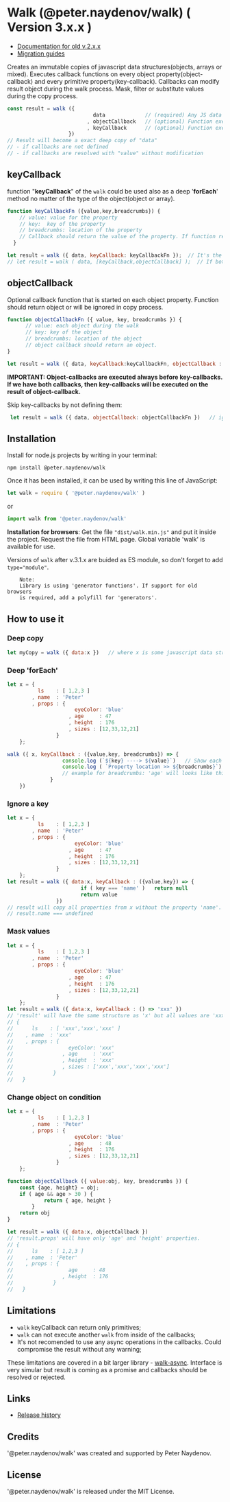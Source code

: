 # Walk (@peter.naydenov/walk) ( Version 3.x.x )

- [Documentation for old v.2.x.x](https://github.com/PeterNaydenov/walk/blob/master/README_v.2.x.x.md)
- [Migration guides](https://github.com/PeterNaydenov/walk/blob/master/Migration.guide.md)

Creates an immutable copies of javascript data structures(objects, arrays or mixed). Executes callback functions on every object property(object-callback) and every primitive property(key-callback). Callbacks can modify result object during the walk process. Mask, filter or substitute values during the copy process. 

```js
const result = walk ({
                            data             // (required) Any JS data structure;
                          , objectCallback   // (optional) Function executed on each object property;
                          , keyCallback      // (optional) Function executed on each primitive property;
                    })
// Result will become a exact deep copy of "data" 
// - if callbacks are not defined
// - if callbacks are resolved with "value" without modification
```

## keyCallback
function "**keyCallback**" of the `walk` could be used also as a deep '**forEach**' method no matter of the type of the object(object or array).

```js
function keyCallbackFn ({value,key,breadcrumbs}) {
    // value: value for the property
    // key:  key of the property
    // breadcrumbs: location of the property
    // Callback should return the value of the property. If function returns 'null' or 'undefined', property will be ignored.
  }

let result = walk ({ data, keyCallback: keyCallbackFn });  // It's the short way to provide only key-callback. Callback functions are optional.
// let result = walk ( data, [keyCallback,objectCallback] );  // If both callbacks are available
```


## objectCallback

Optional callback function that is started on each object property. Function should return object or will be ignored in copy process.

```js
function objectCallbackFn ({ value, key, breadcrumbs }) {
      // value: each object during the walk
      // key: key of the object
      // breadcrumbs: location of the object
      // object callback should return an object.
}

let result = walk ({ data, keyCallback:keyCallbackFn, objectCallback : objectCallbackFn })
```

**IMPORTANT: Object-callbacks are executed always before key-callbacks. If we have both callbacks, then key-callbacks will be executed on the result of object-callback.**

Skip key-callbacks by not defining them:
```js
 let result = walk ({ data, objectCallback: objectCallbackFn })   // ignore keyCallback
```


## Installation

Install for node.js projects by writing in your terminal:

```
npm install @peter.naydenov/walk
```

Once it has been installed, it can be used by writing this line of JavaScript:
```js
let walk = require ( '@peter.naydenov/walk' )
```

or

```js
import walk from '@peter.naydenov/walk'
```

**Installation for browsers**: Get the file `"dist/walk.min.js"` and put it inside the project. Request the file from HTML page. Global variable 'walk' is available for use. 

Versions of `walk` after v.3.1.x are buided as ES module, so don't forget to add `type="module"`. 

        Note:
        Library is using 'generator functions'. If support for old browsers 
        is required, add a polyfill for 'generators'.





## How to use it

### Deep copy
```js
let myCopy = walk ({ data:x })   // where x is some javascript data structure
```



### Deep 'forEach'
```js
let x = {
          ls    : [ 1,2,3 ]
        , name  : 'Peter'
        , props : {
                      eyeColor: 'blue'
                    , age     : 47
                    , height  : 176
                    , sizes : [12,33,12,21]
                }
    };

walk ({ x, keyCallback : ({value,key, breadcrumbs}) => {
                  console.log (`${key} ----> ${value}`)   // Show each each primitive couples key->value
                  console.log ( `Property location >> ${breadcrumbs}`)
                  // example for breadcrumbs: 'age' will looks like this : 'root/props/age'
              }
    })
```


### Ignore a key

```js
let x = {
          ls    : [ 1,2,3 ]
        , name  : 'Peter'
        , props : {
                      eyeColor: 'blue'
                    , age     : 47
                    , height  : 176
                    , sizes : [12,33,12,21]
                }
    };
let result = walk ({ data:x, keyCallback : ({value,key}) => {
                        if ( key === 'name' )   return null
                        return value
                })
// result will copy all properties from x without the property 'name'.
// result.name === undefined
```


### Mask values

```js
let x = {
          ls    : [ 1,2,3 ]
        , name  : 'Peter'
        , props : {
                      eyeColor: 'blue'
                    , age     : 47
                    , height  : 176
                    , sizes : [12,33,12,21]
                }
    };
let result = walk ({ data:x, keyCallback : () => 'xxx' })
// 'result' will have the same structure as 'x' but all values are 'xxx'
// {
//      ls    : [ 'xxx','xxx','xxx' ]
//    , name  : 'xxx'
//    , props : {
//                  eyeColor: 'xxx'
//                , age     : 'xxx'
//                , height  : 'xxx'
//                , sizes : ['xxx','xxx','xxx','xxx']
//             }
//   } 
```

### Change object on condition

```js
let x = {
          ls    : [ 1,2,3 ]
        , name  : 'Peter'
        , props : {
                      eyeColor: 'blue'
                    , age     : 48
                    , height  : 176
                    , sizes : [12,33,12,21]
                }
    };

function objectCallback ({ value:obj, key, breadcrumbs }) {
    const {age, height} = obj;
    if ( age && age > 30 ) {
            return { age, height }
        }
    return obj
}

let result = walk ({ data:x, objectCallback })
// 'result.props' will have only 'age' and 'height' properties.
// {
//      ls    : [ 1,2,3 ]
//    , name  : 'Peter'
//    , props : {
//                  age     : 48
//                , height  : 176
//             }
//   } 
```

## Limitations
- `walk` keyCallback can return only primitives;
- `walk` can not execute another `walk` from inside of the callbacks;
- It's not recomended to use any async operations in the callbacks. Could compromise the result without any warning;

These limitations are covered in a bit larger library - [walk-async](https://github.com/PeterNaydenov/walk-async). Interface is very simular but result is coming as a promise and callbacks should be resolved or rejected.

## Links
- [Release history](Changelog.md)

## Credits
'@peter.naydenov/walk' was created and supported by Peter Naydenov.

## License
'@peter.naydenov/walk' is released under the MIT License.
